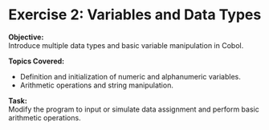 # Exercise 2: Variables and Data Types

**Objective:**  
Introduce multiple data types and basic variable manipulation in Cobol.

**Topics Covered:**  
- Definition and initialization of numeric and alphanumeric variables.  
- Arithmetic operations and string manipulation.

**Task:**  
Modify the program to input or simulate data assignment and perform basic arithmetic operations.